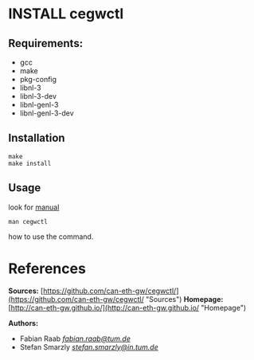 INSTALL cegwctl
===============

Requirements:
-------------

+ gcc
+ make
+ pkg-config
+ libnl-3
+ libnl-3-dev
+ libnl-genl-3
+ libnl-genl-3-dev

Installation
------------

	make
	make install


Usage
-----

look for [manual](https://github.com/can-eth-gw/cegwctl/blob/master/man/cegwctl.8.md)

	man cegwctl

how to use the command.

References
==========

__Sources:__
  [https://github.com/can-eth-gw/cegwctl/](https://github.com/can-eth-gw/cegwctl/ "Sources")
__Homepage:__
  [http://can-eth-gw.github.io/](http://can-eth-gw.github.io/ "Homepage")

__Authors:__

   + Fabian Raab _<fabian.raab@tum.de>_
   + Stefan Smarzly _<stefan.smarzly@in.tum.de>_
